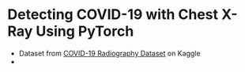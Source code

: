 # Detecting COVID-19 with Chest X-Ray Using PyTorch

* Dataset from [COVID-19 Radiography Dataset](https://www.kaggle.com/tawsifurrahman/covid19-radiography-database) on Kaggle
* 
